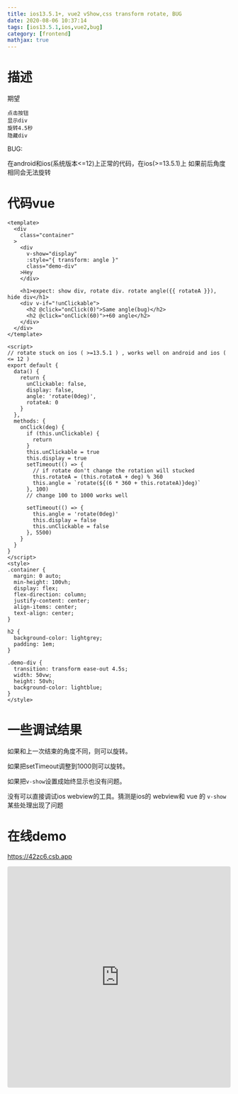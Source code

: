 ```yaml
---
title: ios13.5.1+, vue2 vShow,css transform rotate, BUG
date: 2020-08-06 10:37:14
tags: [ios13.5.1,ios,vue2,bug]
category: [frontend]
mathjax: true
---
```


# 描述

期望

```
点击按钮
显示div
旋转4.5秒
隐藏div
```

BUG:

在android和ios(系统版本<=12)上正常的代码，在ios(>=13.5.1)上 如果前后角度相同会无法旋转

# 代码vue

```vue
<template>
  <div
    class="container"
  >
    <div
      v-show="display"
      :style="{ transform: angle }"
      class="demo-div"
    >Hey
    </div>

    <h1>expect: show div, rotate div. rotate angle({{ rotateA }}), hide div</h1>
    <div v-if="!unClickable">
      <h2 @click="onClick(0)">Same angle(bug)</h2>
      <h2 @click="onClick(60)">+60 angle</h2>
    </div>
  </div>
</template>

<script>
// rotate stuck on ios ( >=13.5.1 ) , works well on android and ios ( <= 12 )
export default {
  data() {
    return {
      unClickable: false,
      display: false,
      angle: 'rotate(0deg)',
      rotateA: 0
    }
  },
  methods: {
    onClick(deg) {
      if (this.unClickable) {
        return
      }
      this.unClickable = true
      this.display = true
      setTimeout(() => {
        // if rotate don't change the rotation will stucked
        this.rotateA = (this.rotateA + deg) % 360
        this.angle = `rotate(${(6 * 360 + this.rotateA)}deg)`
      }, 100)
      // change 100 to 1000 works well

      setTimeout(() => {
        this.angle = 'rotate(0deg)'
        this.display = false
        this.unClickable = false
      }, 5500)
    }
  }
}
</script>
<style>
.container {
  margin: 0 auto;
  min-height: 100vh;
  display: flex;
  flex-direction: column;
  justify-content: center;
  align-items: center;
  text-align: center;
}

h2 {
  background-color: lightgrey;
  padding: 1em;
}

.demo-div {
  transition: transform ease-out 4.5s;
  width: 50vw;
  height: 50vh;
  background-color: lightblue;
}
</style>
```

# 一些调试结果

如果和上一次结束的角度不同，则可以旋转。

如果把setTimeout调整到1000则可以旋转。

如果把`v-show`设置成始终显示也没有问题。

没有可以直接调试ios webview的工具。猜测是ios的 webview和 vue 的 `v-show` 某些处理出现了问题

# 在线demo

https://42zc6.csb.app

<iframe src="https://codesandbox.io/embed/naughty-nobel-42zc6?fontsize=14&hidenavigation=1&theme=dark"
     style="width:100%; height:500px; border:0; border-radius: 4px; overflow:hidden;"
     title="naughty-nobel-42zc6"
     allow="accelerometer; ambient-light-sensor; camera; encrypted-media; geolocation; gyroscope; hid; microphone; midi; payment; usb; vr; xr-spatial-tracking"
     sandbox="allow-forms allow-modals allow-popups allow-presentation allow-same-origin allow-scripts"
   ></iframe>

